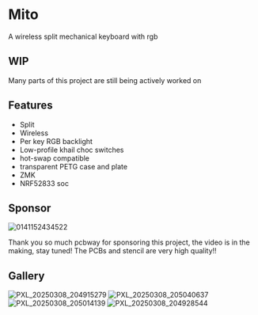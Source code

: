 # Mito

A wireless split mechanical keyboard with rgb

## WIP

Many parts of this project are still being actively worked on

## Features

- Split
- Wireless
- Per key RGB backlight
- Low-profile khail choc switches
- hot-swap compatible
- transparent PETG case and plate
- ZMK
- NRF52833 soc

## Sponsor

![0141152434522](https://github.com/user-attachments/assets/a4b15d24-1118-437a-925f-5b3efe696ced)


Thank you so much pcbway for sponsoring this project, the video is in the making, stay tuned! The PCBs and stencil are very high quality!!

## Gallery

![PXL_20250308_204915279](https://github.com/user-attachments/assets/ebb57836-f575-467b-ad70-e92d3a000df2)
![PXL_20250308_205040637](https://github.com/user-attachments/assets/14183aeb-6018-481f-a1a3-97c8c58cc1c6)
![PXL_20250308_205014139](https://github.com/user-attachments/assets/0b72baad-51f8-4c3d-9cff-058df1adf293)
![PXL_20250308_204928544](https://github.com/user-attachments/assets/ae22433d-930e-4896-8608-2962d0b07bae)
